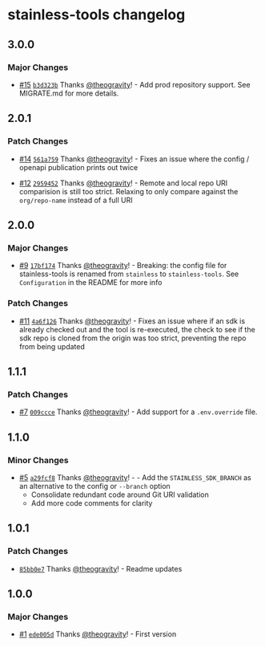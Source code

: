 # stainless-tools changelog

## 3.0.0

### Major Changes

- [#15](https://github.com/theogravity/stainless-tools/pull/15) [`b3d323b`](https://github.com/theogravity/stainless-tools/commit/b3d323b778973cee087783e1bb120495c261e601) Thanks [@theogravity](https://github.com/theogravity)! - Add prod repository support. See MIGRATE.md for more details.

## 2.0.1

### Patch Changes

- [#14](https://github.com/theogravity/stainless-tools/pull/14) [`561a759`](https://github.com/theogravity/stainless-tools/commit/561a759ceb286d926093bc06a6a5d6b54047cf5f) Thanks [@theogravity](https://github.com/theogravity)! - Fixes an issue where the config / openapi publication prints out twice

- [#12](https://github.com/theogravity/stainless-tools/pull/12) [`2959452`](https://github.com/theogravity/stainless-tools/commit/29594528520d00814f536104f4efe0dc194a9c1f) Thanks [@theogravity](https://github.com/theogravity)! - Remote and local repo URI comparision is still too strict. Relaxing to only compare against the `org/repo-name` instead of a full URI

## 2.0.0

### Major Changes

- [#9](https://github.com/theogravity/stainless-tools/pull/9) [`17bf174`](https://github.com/theogravity/stainless-tools/commit/17bf174123ce79765a6315656065fce693edaa1e) Thanks [@theogravity](https://github.com/theogravity)! - Breaking: the config file for stainless-tools is renamed from `stainless` to `stainless-tools`. See `Configuration` in the README for more info

### Patch Changes

- [#11](https://github.com/theogravity/stainless-tools/pull/11) [`4a6f126`](https://github.com/theogravity/stainless-tools/commit/4a6f1265a0f4a6384c25151b6d3efcfe300c7cd8) Thanks [@theogravity](https://github.com/theogravity)! - Fixes an issue where if an sdk is already checked out and the tool is re-executed, the check to see if the sdk repo is cloned from the origin was too strict, preventing the repo from being updated

## 1.1.1

### Patch Changes

- [#7](https://github.com/theogravity/stainless-tools/pull/7) [`009ccce`](https://github.com/theogravity/stainless-tools/commit/009ccceb996ee3301d34a2faeab50cef03e55548) Thanks [@theogravity](https://github.com/theogravity)! - Add support for a `.env.override` file.

## 1.1.0

### Minor Changes

- [#5](https://github.com/theogravity/stainless-tools/pull/5) [`a29fcf8`](https://github.com/theogravity/stainless-tools/commit/a29fcf8ee30a24d10ba87a5dbcf23c00e32787ef) Thanks [@theogravity](https://github.com/theogravity)! - - Add the `STAINLESS_SDK_BRANCH` as an alternative to the config or `--branch` option
  - Consolidate redundant code around Git URI validation
  - Add more code comments for clarity

## 1.0.1

### Patch Changes

- [`85bb0e7`](https://github.com/theogravity/stainless-tools/commit/85bb0e796e6d844ab0d34b79e289f849721cb9bf) Thanks [@theogravity](https://github.com/theogravity)! - Readme updates

## 1.0.0

### Major Changes

- [#1](https://github.com/theogravity/stainless-tools/pull/1) [`ede005d`](https://github.com/theogravity/stainless-tools/commit/ede005d73869d312d75caf8e035726c27bf1115e) Thanks [@theogravity](https://github.com/theogravity)! - First version
